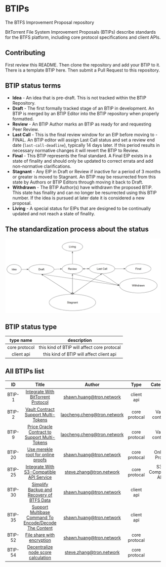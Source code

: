 # BTIPs

The BTFS Improvement Proposal repository

BitTorrent File System Improvement Proposals (BTIPs) describe standards for the BTFS platform, including core protocol specifications and client APIs.

## Contributing

First review this README. Then clone the repository and add your BTIP to it. There is a template BTIP here. Then submit a Pull Request to this repository.

## BTIP status terms

- **Idea** - An idea that is pre-draft. This is not tracked within the BTIP Repository.
- **Draft** - The first formally tracked stage of an BTIP in development. An BTIP is merged by an BTIP Editor into the BTIP repository when properly formatted.
- **Review** - An BTIP Author marks an BTIP as ready for and requesting Peer Review.
- **Last Call** - This is the final review window for an EIP before moving to - FINAL. An BTIP editor will assign Last Call status and set a review end date (`last-call-deadline`), typically 14 days later. If this period results in necessary normative changes it will revert the BTIP to Review.
- **Final** - This BTIP represents the final standard. A Final EIP exists in a state of finality and should only be updated to correct errata and add non-normative clarifications.
- **Stagnant** - Any EIP in Draft or Review if inactive for a period of 3 months or greater is moved to Stagnant. An BTIP may be resurrected from this state by Authors or BTIP Editors through moving it back to Draft.
- **Withdrawn** - The BTIP Author(s) have withdrawn the proposed BTIP. This state has finality and can no longer be resurrected using this BTIP number. If the idea is pursued at later date it is considered a new proposal.
- **Living** - A special status for EIPs that are designed to be continually updated and not reach a state of finality.

## The standardization process about the status

![This is the process about the status](BTIP-process-update.jpeg)

## BTIP status type

| type name |     description |
| :--: | :-------: |
| core protocol  | this kind of BTIP will affect core protocal |
| client api  | this kind of BTIP will affect client api |compatible |

## All BTIPs list

|   ID    |                              Title                               |            Author             |     Type      |     Category      | Status |
|:-------:|:----------------------------------------------------------------:|:-----------------------------:|:-------------:|:-----------------:|:------:|
| BTIP-1  |      [Integrate With BitTorrent Protocol](BTIPS/BTIP-1.md)       |  <shawn.huang@tron.network>   |  client api   |                   | Living |
| BTIP-2  |      [Vault Contract Support Multi-Tokens](BTIPS/BTIP-2.md)      | <laocheng.cheng@tron.network> | core protocal |  Vault contract   | Final  |
| BTIP-9  | [Price Oracle Contract to Support Multi-Tokens](BTIPS/BTIP-9.md) | <laocheng.cheng@tron.network> | core protocal |  Vault contract   | Final  |
| BTIP-20 |      [Use merekle root for online proofs](BTIPS/BTIP-20.md)      |  <shawn.huang@tron.network>   | core protocal |   Online Proof    | Final  |
| BTIP-25 |   [Integrate With S3-Compatible API Service](BTIPS/BTIP-25.md)   |  <steve.zhang@tron.network>   | core protocal | S3-Compatible API | Living  |
| BTIP-30 |   [Simplify Backup and Recovery of BTFS Data](BTIPS/BTIP-30.md)   |  <shawn.huang@tron.network>   |  client api   |                     | Final  |
| BTIP-35 |   [Support Multibase Command To Encode/Decode The Content](BTIPS/BTIP-35.md)   |  <shawn.huang@tron.network>   |  client api   |                     | Final  |
| BTIP-52 |   [File share with encryption](BTIPS/BTIP-52.md)   |  <shawn.huang@tron.network>   | core protocal |                     | Last Call  |
| BTIP-54 |   [Decentralize node score calculation](BTIPS/BTIP-54.md)   |  <steve.zhang@tron.network>   | core protocal |                     | Draft  |
